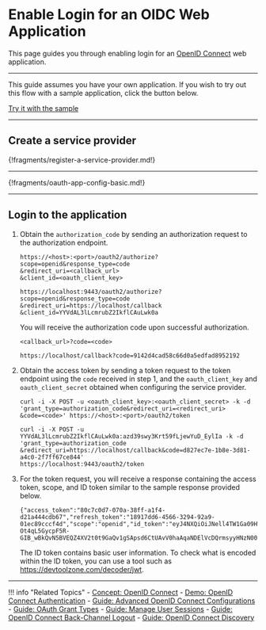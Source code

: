 # Enable Login for an OIDC Web Application

This page guides you through enabling login for an [OpenID Connect](../../../references/concepts/authentication/intro-oidc) web application. 

---

This guide assumes you have your own application. If you wish to try out this flow with a sample application, click the button below. 

<a class="samplebtn_a" href="../../../quick-starts/webapp-oidc-sample" rel="nofollow noopener">Try it with the sample</a>

----

## Create a service provider

{!fragments/register-a-service-provider.md!}

----

{!fragments/oauth-app-config-basic.md!}

----

## Login to the application

1. Obtain the `authorization_code` by sending an authorization request to the authorization endpoint.

    ```tab="Request Format"
    https://<host>:<port>/oauth2/authorize?scope=openid&response_type=code
    &redirect_uri=<callback_url>
    &client_id=<oauth_client_key>
    ```

    ```tab="Sample Request"
    https://localhost:9443/oauth2/authorize?scope=openid&response_type=code
    &redirect_uri=https://localhost/callback
    &client_id=YYVdAL3lLcmrubZ2IkflCAuLwk0a
    ```

    You will receive the authorization code upon successful authorization.
    
    ```tab="Response Format"
    <callback_url>?code=<code>
    ```
        
    ```tab="Sample Response"
    https://localhost/callback?code=9142d4cad58c66d0a5edfad8952192
    ```

2. Obtain the access token by sending a token request to the token endpoint using the `code` received in step 1, and the `oauth_client_key` and `oauth_client_secret` obtained when configuring the service provider.

    ```tab="Request Format"
    curl -i -X POST -u <oauth_client_key>:<oauth_client_secret> -k -d 
    'grant_type=authorization_code&redirect_uri=<redirect_uri>
    &code=<code>' https://<host>:<port>/oauth2/token
    ```

    ```tab="Sample Request"
    curl -i -X POST -u YYVdAL3lLcmrubZ2IkflCAuLwk0a:azd39swy3Krt59fLjewYuD_EylIa -k -d 
    'grant_type=authorization_code
    &redirect_uri=https://localhost/callback&code=d827ec7e-1b8e-3d81-a4c0-2f7ff67ce844'
    https://localhost:9443/oauth2/token
    ```

3. For the token request, you will receive a response containing the access token, scope, and ID token similar to the sample response provided below.
   
    ```
    {"access_token":"80c7c0d7-070a-38ff-a1f4-d21a444cdb67","refresh_token":"18917dd6-4566-3294-92a9-01ec89cccf4d","scope":"openid","id_token":"eyJ4NXQiOiJNell4TW1Ga09HWXdNV0kwWldObU5EY3hOR1l3WW1NNFpUQTNNV0kyTkRBelpHUXpOR00wWkdSbE5qSmtPREZrWkRSaU9URmtNV0ZoTXpVMlpHVmxOZyIsImtpZCI6Ik16WXhNbUZrT0dZd01XSTBaV05tTkRjeE5HWXdZbU00WlRBM01XSTJOREF6WkdRek5HTTBaR1JsTmpKa09ERmtaRFJpT1RGa01XRmhNelUyWkdWbE5nX1JTMjU2IiwiYWxnIjoiUlMyNTYifQ.eyJpc2siOiJjZTA5YTM1NjBhYzI4ZDc3YWNlZjJjYzQxZGUyNjEzZDMxY2NmOGQwYTgxYjRhNzY2ZTlhYTFmZDRlNjhhMzA5IiwiYXRfaGFzaCI6IncwUG1fVFp4TlFfQTBRUU91RjJESUEiLCJhdWQiOiJDVnlRZU01UDMzZ2ZOODB2dXIzTmN4elBnSHdhIiwiY19oYXNoIjoibzhIX0Fqc3FOSWkyd3g5LWVzcFo0dyIsInN1YiI6ImFkbWluIiwibmJmIjoxNjE1ODc0NTM5LCJhenAiOiJDVnlRZU01UDMzZ2ZOODB2dXIzTmN4elBnSHdhIiwiYW1yIjpbIkJhc2ljQXV0aGVudGljYXRvciJdLCJpc3MiOiJodHRwczpcL1wvbG9jYWxob3N0Ojk0NDNcL29hdXRoMlwvdG9rZW4iLCJleHAiOjE2MTU4NzgxMzksImlhdCI6MTYxNTg3NDUzOSwibm9uY2UiOiJhc2QifQ.LIoD9ltfqsxysMaC1b0kX-Ot4qL5GycpF5R-GIB_wBkQvN5BVEQZ4XV2t0t9GaQv1gSApsd6CtUAvV0haAqaNDElVcDQrmsyyHNzN0051biTQWQkoC4wwtO6_w1MSmgbH_aNVjQkBWt2vnaWtn6bt9sdZVxGRSb3_Amxdty_rDmiOzhJPwxZbkdPp1US0jmAn2XOoQQyH7e__qoXSjjoBAKXQtncJWAKtteDUBQTqVLj13TdS8dYqnEQByKNvhpz8rZjGaBV9pxtOWoqnbc3IMA4lX47Mpxl22ZqhIn0J6WCQ7nJtEkfx6XNHdatWZyG2x20pxbZkgya6sKAEoy3zw","token_type":"Bearer","expires_in":2286}
    ```

    The ID token contains basic user information. To check what is encoded within the ID token, you can use a tool such as <https://devtoolzone.com/decoder/jwt>.

----

!!! info "Related Topics"
    - [Concept: OpenID Connect](../../../references/concepts/authentication/intro-oidc)
    - [Demo: OpenID Connect Authentication](../../../quick-starts/webapp-oidc-sample)
    - [Guide: Advanced OpenID Connect Configurations](../../login/oauth-app-config-advanced)
    - [Guide: OAuth Grant Types](../../access-delegation/oauth-grant-types)
    - [Guide: Manage User Sessions](../session-management-logout)
    - [Guide: OpenID Connect Back-Channel Logout](../oidc-backchannel-logout)
    - [Guide: OpenID Connect Discovery](../oidc-discovery)